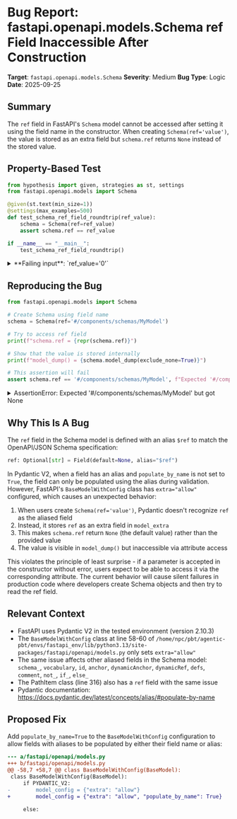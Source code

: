 # Bug Report: fastapi.openapi.models.Schema ref Field Inaccessible After Construction

**Target**: `fastapi.openapi.models.Schema`
**Severity**: Medium
**Bug Type**: Logic
**Date**: 2025-09-25

## Summary

The `ref` field in FastAPI's `Schema` model cannot be accessed after setting it using the field name in the constructor. When creating `Schema(ref='value')`, the value is stored as an extra field but `schema.ref` returns `None` instead of the stored value.

## Property-Based Test

```python
from hypothesis import given, strategies as st, settings
from fastapi.openapi.models import Schema

@given(st.text(min_size=1))
@settings(max_examples=500)
def test_schema_ref_field_roundtrip(ref_value):
    schema = Schema(ref=ref_value)
    assert schema.ref == ref_value

if __name__ == "__main__":
    test_schema_ref_field_roundtrip()
```

<details>

<summary>
**Failing input**: `ref_value='0'`
</summary>
```
Traceback (most recent call last):
  File "/home/npc/pbt/agentic-pbt/worker_/11/hypo.py", line 11, in <module>
    test_schema_ref_field_roundtrip()
    ~~~~~~~~~~~~~~~~~~~~~~~~~~~~~~~^^
  File "/home/npc/pbt/agentic-pbt/worker_/11/hypo.py", line 5, in test_schema_ref_field_roundtrip
    @settings(max_examples=500)
                   ^^^
  File "/home/npc/miniconda/lib/python3.13/site-packages/hypothesis/core.py", line 2124, in wrapped_test
    raise the_error_hypothesis_found
  File "/home/npc/pbt/agentic-pbt/worker_/11/hypo.py", line 8, in test_schema_ref_field_roundtrip
    assert schema.ref == ref_value
           ^^^^^^^^^^^^^^^^^^^^^^^
AssertionError
Falsifying example: test_schema_ref_field_roundtrip(
    ref_value='0',  # or any other generated value
)
```
</details>

## Reproducing the Bug

```python
from fastapi.openapi.models import Schema

# Create Schema using field name
schema = Schema(ref='#/components/schemas/MyModel')

# Try to access ref field
print(f"schema.ref = {repr(schema.ref)}")

# Show that the value is stored internally
print(f"model_dump() = {schema.model_dump(exclude_none=True)}")

# This assertion will fail
assert schema.ref == '#/components/schemas/MyModel', f"Expected '#/components/schemas/MyModel' but got {repr(schema.ref)}"
```

<details>

<summary>
AssertionError: Expected '#/components/schemas/MyModel' but got None
</summary>
```
schema.ref = None
model_dump() = {'ref': '#/components/schemas/MyModel'}
Traceback (most recent call last):
  File "/home/npc/pbt/agentic-pbt/worker_/11/repo.py", line 13, in <module>
    assert schema.ref == '#/components/schemas/MyModel', f"Expected '#/components/schemas/MyModel' but got {repr(schema.ref)}"
           ^^^^^^^^^^^^^^^^^^^^^^^^^^^^^^^^^^^^^^^^^^^^
AssertionError: Expected '#/components/schemas/MyModel' but got None
```
</details>

## Why This Is A Bug

The `ref` field in the Schema model is defined with an alias `$ref` to match the OpenAPI/JSON Schema specification:

```python
ref: Optional[str] = Field(default=None, alias="$ref")
```

In Pydantic V2, when a field has an alias and `populate_by_name` is not set to `True`, the field can only be populated using the alias during validation. However, FastAPI's `BaseModelWithConfig` class has `extra="allow"` configured, which causes an unexpected behavior:

1. When users create `Schema(ref='value')`, Pydantic doesn't recognize `ref` as the aliased field
2. Instead, it stores `ref` as an extra field in `model_extra`
3. This makes `schema.ref` return `None` (the default value) rather than the provided value
4. The value is visible in `model_dump()` but inaccessible via attribute access

This violates the principle of least surprise - if a parameter is accepted in the constructor without error, users expect to be able to access it via the corresponding attribute. The current behavior will cause silent failures in production code where developers create Schema objects and then try to read the ref field.

## Relevant Context

- FastAPI uses Pydantic V2 in the tested environment (version 2.10.3)
- The `BaseModelWithConfig` class at line 58-60 of `/home/npc/pbt/agentic-pbt/envs/fastapi_env/lib/python3.13/site-packages/fastapi/openapi/models.py` only sets `extra="allow"`
- The same issue affects other aliased fields in the Schema model: `schema_`, `vocabulary`, `id`, `anchor`, `dynamicAnchor`, `dynamicRef`, `defs`, `comment`, `not_`, `if_`, `else_`
- The PathItem class (line 316) also has a `ref` field with the same issue
- Pydantic documentation: https://docs.pydantic.dev/latest/concepts/alias/#populate-by-name

## Proposed Fix

Add `populate_by_name=True` to the `BaseModelWithConfig` configuration to allow fields with aliases to be populated by either their field name or alias:

```diff
--- a/fastapi/openapi/models.py
+++ b/fastapi/openapi/models.py
@@ -58,7 +58,7 @@ class BaseModelWithConfig(BaseModel):
 class BaseModelWithConfig(BaseModel):
     if PYDANTIC_V2:
-        model_config = {"extra": "allow"}
+        model_config = {"extra": "allow", "populate_by_name": True}

     else:

```